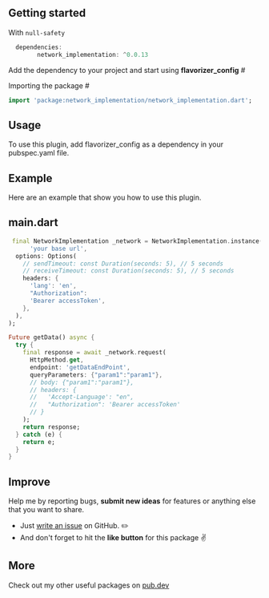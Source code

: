 ## Getting started

With `null-safety`

```dart 
  dependencies: 
        network_implementation: ^0.0.13
```

Add the dependency to your project and start using **flavorizer_config** #

Importing the package #

```dart
import 'package:network_implementation/network_implementation.dart';
```

## Usage

To use this plugin, add flavorizer_config as a dependency in your pubspec.yaml file.

## Example

Here are an example that show you how to use this plugin.

## main.dart

```dart
 final NetworkImplementation _network = NetworkImplementation.instance(
      'your base url',
  options: Options(
    // sendTimeout: const Duration(seconds: 5), // 5 seconds
    // receiveTimeout: const Duration(seconds: 5), // 5 seconds
    headers: {
      'lang': 'en',
      "Authorization":
      'Bearer accessToken',
    },
  ),
);

```

```dart
Future getData() async {
  try {
    final response = await _network.request(
      HttpMethod.get,
      endpoint: 'getDataEndPoint',
      queryParameters: {"param1":"param1"},
      // body: {"param1":"param1"},
      // headers: {
      //   'Accept-Language': "en",
      //   "Authorization": 'Bearer accessToken'
      // }
    );
    return response;
  } catch (e) {
    return e;
  }
}
```

## Improve

Help me by reporting bugs, **submit new ideas** for features or anything else that you want to
share.

- Just [write an issue](https://github.com/MohamedGhoneem/network_implementation/issues) on GitHub. ✏️
- And don't forget to hit the **like button** for this package ✌️

## More

Check out my other useful packages on [pub.dev](https://pub.dev/publishers/ghoneem.com/packages)

